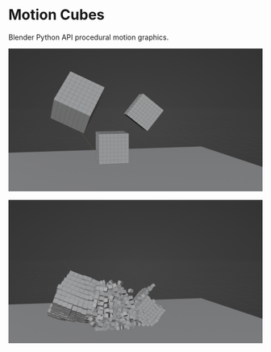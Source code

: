# Motion Cubes

Blender Python API procedural motion graphics.

![](/gallery/1.png)

![](/gallery/2.png)